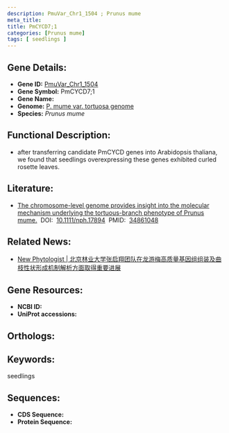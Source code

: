 ```yaml
---
description: PmuVar_Chr1_1504 ; Prunus mume
meta_title:
title: PmCYCD7;1
categories: [Prunus mume]
tags: [ seedlings ]
---
```


## Gene Details:
- **Gene ID:**	[PmuVar_Chr1_1504]()
- **Gene Symbol:** PmCYCD7;1
- **Gene Name:** 
- **Genome:** [P. mume var. tortuosa genome]()
- **Species:** *Prunus mume*

## Functional Description:
   - after transferring candidate PmCYCD genes into Arabidopsis thaliana, we found that seedlings overexpressing these genes exhibited curled rosette leaves.

## Literature:
   - [The chromosome-level genome provides insight into the molecular mechanism underlying the tortuous-branch phenotype of Prunus mume.]( https://nph.onlinelibrary.wiley.com/doi/10.1111/nph.17894)&nbsp;&nbsp;DOI:&nbsp;&nbsp;[10.1111/nph.17894](https://nph.onlinelibrary.wiley.com/doi/10.1111/nph.17894)&nbsp;&nbsp;PMID:&nbsp;&nbsp;[34861048](https://pubmed.ncbi.nlm.nih.gov/34861048/)

## Related News:
   - [New Phytologist | 北京林业大学张启翔团队在龙游梅高质量基因组组装及曲枝性状形成机制解析方面取得重要进展](https://mp.weixin.qq.com/s?__biz=Mzg3MDEwNDEyMg==&mid=2247522004&idx=3&sn=28bd3008f1308242f8937e88f3fa02cb&chksm=ce903b81f9e7b2975996d79e858af1112d319f846e43c7cb8cf5d67b6bbd261eb0e8cbc3942a&scene=27#wechat_redirect)

## Gene Resources:
- **NCBI ID:** [](https://www.ncbi.nlm.nih.gov/gene/?term=)
- **UniProt accessions:** [](https://www.uniprot.org/uniprotkb//entry)

## Orthologs:


## Keywords:
seedlings

## Sequences:
- **CDS Sequence:**
- **Protein Sequence:**
